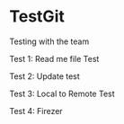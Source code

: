 # TestGit
Testing with the team
 
 
 Test 1: Read me file
 Test

Test 2: Update test

Test 3: Local to Remote
Test

Test 4: Firezer